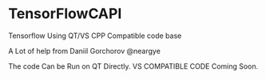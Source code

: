 # TensorFlowCAPI
Tensorflow Using QT/VS CPP Compatible code base

A Lot of help from Daniil Gorchorov @neargye

The code Can be Run on QT Directly. VS COMPATIBLE CODE Coming Soon.
